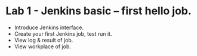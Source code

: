 # Lab 1 - Jenkins basic – first hello job.
- Introduce Jenkins interface.
- Create your first Jenkins job, test run it.
- View log & result of job.
- View workplace of job.